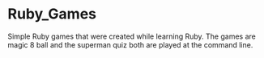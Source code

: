 # Ruby_Games
Simple Ruby games that were created while learning Ruby. The games are magic 8 ball and the superman quiz both are played at the command line. 
